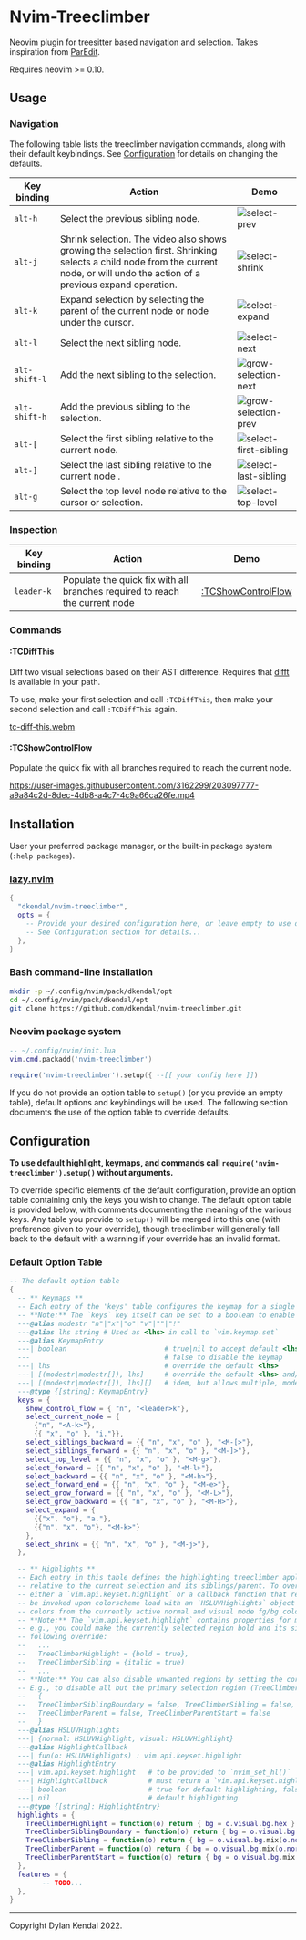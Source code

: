 # Nvim-Treeclimber

Neovim plugin for treesitter based navigation and selection.
Takes inspiration from [ParEdit](https://calva.io/paredit/).

Requires neovim >= 0.10.

## Usage

### Navigation

The following table lists the treeclimber navigation commands, along with their default keybindings.
See [Configuration](#configuration) for details on changing the defaults.

| Key binding   | Action                                                                                                                                                                            | Demo                                                                                                                          |
| ------------- | --------------------------------------------------------------------------------------------------------------------------------------------------------------------------------- | ----------------------------------------------------------------------------------------------------------------------------- |
| `alt-h`       | Select the previous sibling node.                                                                                                                                                 | ![select-prev](https://user-images.githubusercontent.com/3162299/203088192-5c3a7f49-aa8f-4927-b9f2-1dc9c5245364.gif)          |
| `alt-j`       | Shrink selection. The video also shows growing the selection first. Shrinking selects a child node from the current node, or will undo the action of a previous expand operation. | ![select-shrink](https://user-images.githubusercontent.com/3162299/203088198-1c326834-bf6f-4782-9750-a04e319d449d.gif)        |
| `alt-k`       | Expand selection by selecting the parent of the current node or node under the cursor.                                                                                            | ![select-expand](https://user-images.githubusercontent.com/3162299/203088161-c29d3413-4e58-4da4-ae7e-f8ab6b379157.gif)        |
| `alt-l`       | Select the next sibling node.                                                                                                                                                     | ![select-next](https://user-images.githubusercontent.com/3162299/203088185-3f0cb56a-a6b0-4f02-b402-c1bd8adbacae.gif)          |
| `alt-shift-l` | Add the next sibling to the selection.                                                                                                                                            | ![grow-selection-next](https://user-images.githubusercontent.com/3162299/203088148-4d486a42-4359-436b-b446-f1947bf4ec46.gif)  |
| `alt-shift-h` | Add the previous sibling to the selection.                                                                                                                                        | ![grow-selection-prev](https://user-images.githubusercontent.com/3162299/203088157-84a4510e-eb5c-4689-807a-6540c0593098.gif)  |
| `alt-[`       | Select the first sibling relative to the current node.                                                                                                                            | ![select-first-sibling](https://user-images.githubusercontent.com/3162299/203088171-94a044e4-a07d-428b-a2be-c62dfc061672.gif) |
| `alt-]`       | Select the last sibling relative to the current node .                                                                                                                            | ![select-last-sibling](https://user-images.githubusercontent.com/3162299/203088178-5c8a2286-1b67-48c6-be6d-16729cb0851c.gif)  |
| `alt-g`       | Select the top level node relative to the cursor or selection.                                                                                                                     | ![select-top-level](https://user-images.githubusercontent.com/3162299/203088210-2846ab50-18ff-48d2-aef1-308369cbc395.gif)     |

### Inspection

| Key binding | Action                                                                      | Demo                                     |
| ----------- | --------------------------------------------------------------------------- | ---------------------------------------- |
| `leader-k`  | Populate the quick fix with all branches required to reach the current node | [:TCShowControlFlow](#tcshowcontrolflow) |

### Commands

#### :TCDiffThis

Diff two visual selections based on their AST difference.
Requires that [difft](https://github.com/Wilfred/difftastic) is available in your path.

To use, make your first selection and call `:TCDiffThis`, then make your second selection and call `:TCDiffThis` again.

[tc-diff-this.webm](https://user-images.githubusercontent.com/3162299/203088217-a827f8fc-ea20-4da7-95fe-884e3d82daa5.webm)

#### :TCShowControlFlow

Populate the quick fix with all branches required to reach the current node.

https://user-images.githubusercontent.com/3162299/203097777-a9a84c2d-8dec-4db8-a4c7-4c9a66ca26fe.mp4

## Installation

User your preferred package manager, or the built-in package system (`:help packages`).

### [lazy.nvim](https://github.com/folke/lazy.nvim)

```lua
{
  "dkendal/nvim-treeclimber",
  opts = {
    -- Provide your desired configuration here, or leave empty to use defaults.
    -- See Configuration section for details...
  },
}
```

### Bash command-line installation

```sh
mkdir -p ~/.config/nvim/pack/dkendal/opt
cd ~/.config/nvim/pack/dkendal/opt
git clone https://github.com/dkendal/nvim-treeclimber.git
```

### Neovim package system

```lua
-- ~/.config/nvim/init.lua
vim.cmd.packadd('nvim-treeclimber')

require('nvim-treeclimber').setup({ --[[ your config here ]])
```

If you do not provide an option table to `setup()` (or you provide an empty table), default options and keybindings will be used.
The following section documents the use of the option table to override defaults.

## Configuration

**To use default highlight, keymaps, and commands call `require('nvim-treeclimber').setup()` without arguments.**

To override specific elements of the default configuration, provide an option table containing only the keys you wish to change.
The default option table is provided below, with comments documenting the meaning of the various keys.
Any table you provide to `setup()` will be merged into this one (with preference given to your override), though treeclimber will generally fall back to the default with a warning if your override has an invalid format.

### Default Option Table

```lua
-- The default option table
{
  -- ** Keymaps **
  -- Each entry of the 'keys' table configures the keymap for a single treeclimber function.
  -- **Note:** The `keys` key itself can be set to a boolean to enable defaults or disable keymaps altogether.
  ---@alias modestr "n"|"x"|"o"|"v"|""|"!"
  ---@alias lhs string # Used as <lhs> in call to `vim.keymap.set`
  ---@alias KeymapEntry
  ---| boolean                        # true|nil to accept default <lhs> and mode(s)
  ---                                 # false to disable the keymap
  ---| lhs                            # override the default <lhs>
  ---| [(modestr|modestr[]), lhs]     # override the default <lhs> and/or modes
  ---| [(modestr|modestr[]), lhs][]   # idem, but allows multiple, mode-specific <lhs>'s
  ---@type {[string]: KeymapEntry}
  keys = {
    show_control_flow = { "n", "<leader>k"},
    select_current_node = {
      {"n", "<A-k>"},
      {{ "x", "o" }, "i."}},
    select_siblings_backward = {{ "n", "x", "o" }, "<M-[>"},
    select_siblings_forward = {{ "n", "x", "o" }, "<M-]>"},
    select_top_level = {{ "n", "x", "o" }, "<M-g>"},
    select_forward = {{ "n", "x", "o" }, "<M-l>"},
    select_backward = {{ "n", "x", "o" }, "<M-h>"},
    select_forward_end = {{ "n", "x", "o" }, "<M-e>"},
    select_grow_forward = {{ "n", "x", "o" }, "<M-L>"},
    select_grow_backward = {{ "n", "x", "o" }, "<M-H>"},
    select_expand = {
      {{"x", "o"}, "a."},
      {{"n", "x", "o"}, "<M-k>"}
    },
    select_shrink = {{ "n", "x", "o" }, "<M-j>"},
  },

  -- ** Highlights **
  -- Each entry in this table defines the highlighting treeclimber applies to one of several regions
  -- relative to the current selection and its siblings/parent. To override the default, provide
  -- either a `vim.api.keyset.highlight` or a callback function that returns one. The callback will
  -- be invoked upon colorscheme load with an `HSLUVHighlights` object that may be used to "mix" new
  -- colors from the currently active normal and visual mode fg/bg colors.
  -- **Note:** The `vim.api.keyset.highlight` contains properties for more than just fg/bg colors:
  -- e.g., you could make the currently selected region bold and its siblings italic with the
  -- following override:
  --   ...
  --   TreeClimberHighlight = {bold = true},
  --   TreeClimberSibling = {italic = true)
  --   ...
  -- **Note:** You can also disable unwanted regions by setting the corresponding key(s) `false`.
  -- E.g., to disable all but the primary selection region (TreeClimberHighlight)...
  --   {
  --   TreeClimberSiblingBoundary = false, TreeClimberSibling = false,
  --   TreeClimberParent = false, TreeClimberParentStart = false
  --   }
  ---@alias HSLUVHighlights
  ---| {normal: HSLUVHighlight, visual: HSLUVHighlight}
  ---@alias HighlightCallback
  ---| fun(o: HSLUVHighlights) : vim.api.keyset.highlight
  ---@alias HighlightEntry
  ---| vim.api.keyset.highlight   # to be provided to `nvim_set_hl()`
  ---| HighlightCallback          # must return a `vim.api.keyset.highlight`
  ---| boolean                    # true for default highlighting, false to disable the group
  ---| nil                        # default highlighting
  ---@type {[string]: HighlightEntry}
  highlights = {
    TreeClimberHighlight = function(o) return { bg = o.visual.bg.hex } end,
    TreeClimberSiblingBoundary = function(o) return { bg = o.visual.bg.mix(o.normal.bg, 50).hex } end,
    TreeClimberSibling = function(o) return { bg = o.visual.bg.mix(o.normal.bg, 50).hex } end,
    TreeClimberParent = function(o) return { bg = o.visual.bg.mix(o.normal.bg, 50).hex } end,
    TreeClimberParentStart = function(o) return { bg = o.visual.bg.mix(o.normal.bg, 50).hex } end,
  },
  features = {
        -- TODO...
  },
}
```

---

Copyright Dylan Kendal 2022.
